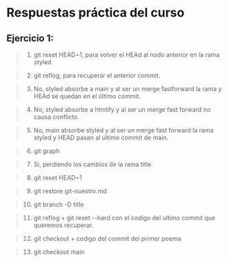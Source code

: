 # Respuestas práctica del curso

## Ejercicio 1:

> 1) git reset HEAD~1, para volver el HEAd al nodo anterior en la rama 
styled

> 2) git reflog, para recuperar el anterior commit.

> 3) No, styled absorbe a main y al ser un merge fastforward la rama y 
HEAd se quedan en el último commit.

> 4) No, styled absorbe a htmlify y al ser un merge fast forward  no causa 
conflicto.

> 5) No, main absorbe styled y al ser un merge fast forward la rama styled 
y HEAD pasan al último commit de main.

> 6) git graph

> 7) Si, perdiendo los cambios de la rama title.

> 8) git reset HEAD~1

> 9) git restore git-nuestro.md

> 10) git branch -D title

> 11) git reflog + git reset --hard con el codigo del 
ultimo commit que queremos recuperar.

> 12) git checkout + codigo del commit del primer poema

> 13) git checkout main 
